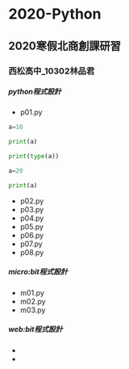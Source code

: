 # 2020-Python
## 2020寒假北商創課研習

### 西松高中_10302林品君

##### python程式設計
- p01.py
``` python
a=10

print(a)

print(type(a))

a=20

print(a)
```
- p02.py
- p03.py
- p04.py
- p05.py
- p06.py
- p07.py
- p08.py
##### micro:bit程式設計
- m01.py
- m02.py
- m03.py
##### web:bit程式設計
- 
- 
